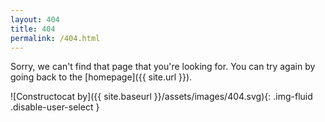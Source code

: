 ```yaml
---
layout: 404
title: 404
permalink: /404.html
---
```


Sorry, we can't find that page that you're looking for. You can try again by going back to the [homepage]({{ site.url }}).

![Constructocat by]({{ site.baseurl }}/assets/images/404.svg){: .img-fluid .disable-user-select }
